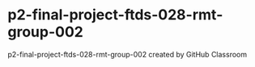 # p2-final-project-ftds-028-rmt-group-002
p2-final-project-ftds-028-rmt-group-002 created by GitHub Classroom
